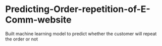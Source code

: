 # Predicting-Order-repetition-of-E-Comm-website
Built machine learning model to predict whether the customer will repeat the order or not
